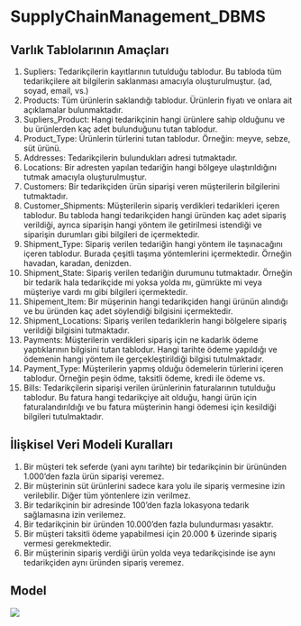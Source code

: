 # SupplyChainManagement_DBMS
## Varlık Tablolarının Amaçları
1) Supliers: Tedarikçilerin kayıtlarının tutulduğu tablodur. Bu tabloda tüm tedarikçilere ait bilgilerin saklanması amacıyla oluşturulmuştur. (ad, soyad, email, vs.)
2) Products: Tüm ürünlerin saklandığı tablodur. Ürünlerin fiyatı ve onlara ait açıklamalar bulunmaktadır.
3) Supliers_Product: Hangi tedarikçinin hangi ürünlere sahip olduğunu ve bu ürünlerden kaç adet bulunduğunu tutan tablodur.
4) Product_Type: Ürünlerin türlerini tutan tablodur. Örneğin: meyve, sebze, süt ürünü.
5) Addresses: Tedarikçilerin bulundukları adresi tutmaktadır.
6) Locations: Bir adresten yapılan tedariğin hangi bölgeye ulaştırıldığını tutmak amacıyla oluşturulmuştur.
7) Customers: Bir tedarikçiden ürün siparişi veren müşterilerin bilgilerini tutmaktadır.
8) Customer_Shipments: Müşterilerin sipariş verdikleri tedarikleri içeren tablodur. Bu tabloda hangi tedarikçiden hangi üründen kaç adet sipariş verildiği, ayrıca siparişin hangi yöntem ile getirilmesi istendiği ve siparişin durumları gibi bilgileri de içermektedir.  
9) Shipment_Type: Sipariş verilen tedariğin hangi yöntem ile taşınacağını içeren tablodur. Burada çeşitli taşıma yöntemlerini içermektedir. Örneğin havadan, karadan, denizden.
10) Shipment_State: Sipariş verilen tedariğin durumunu tutmaktadır. Örneğin bir tedarik hala tedarikçide mi yoksa yolda mı, gümrükte mi veya müşteriye vardı mı gibi bilgileri içermektedir.
11) Shipement_Item: Bir müşerinin hangi tedarikçiden hangi ürünün alındığı ve bu üründen kaç adet söylendiği bilgisini içermektedir.
12) Shipment_Locations: Sipariş verilen tedariklerin hangi bölgelere sipariş verildiği bilgisini tutmaktadır.
13) Payments: Müşterilerin verdikleri sipariş için ne kadarlık ödeme yaptıklarının bilgisini tutan tablodur. Hangi tarihte ödeme yapıldığı ve ödemenin hangi yöntem ile gerçekleştirildiği bilgisi tutulmaktadır.
14) Payment_Type: Müşterilerin yapmış olduğu ödemelerin türlerini içeren tablodur. Örneğin peşin ödme, taksitli ödeme, kredi ile ödeme vs.
15) Bills: Tedarikçilerin siparişi verilen ürünlerinin faturalarının tutulduğu tablodur. Bu fatura hangi tedarikçiye ait olduğu, hangi ürün için faturalandırıldığı ve bu fatura müşterinin hangi ödemesi için kesildiği bilgileri tutulmaktadır.

## İlişkisel Veri Modeli Kuralları
1)	Bir müşteri tek seferde (yani aynı tarihte) bir tedarikçinin bir ürününden 1.000’den fazla ürün siparişi veremez.
2)	Bir müşterinin süt ürünlerini sadece kara yolu ile sipariş vermesine izin verilebilir. Diğer tüm yöntenlere izin verilmez.
3)	Bir tedarikçinin bir adresinde 100’den fazla lokasyona tedarik sağlamasına izin verilemez.
4)	Bir tedarikçinin bir üründen 10.000’den fazla bulundurması yasaktır.
5)	Bir müşteri taksitli ödeme yapabilmesi için 20.000 ₺ üzerinde sipariş vermesi gerekmektedir.
6)	Bir müşterinin sipariş verdiği ürün yolda veya tedarikçisinde ise aynı tedarikçiden aynı üründen sipariş veremez.

## Model
![](https://abdussametkaci.github.io/SupplyChainManagement_DBMS/img/model.png)
